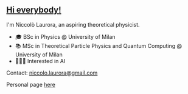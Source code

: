 ## [Hi everybody!](https://niccololaurora.github.io)

I'm Niccolò Laurora, an aspiring theoretical physicist.

- 🎓 BSc in Physics @ University of Milan
- 📚 MSc in Theoretical Particle Physics and Quantum Computing @ University of Milan
- 👩🏻‍💻 Interested in AI

Contact: niccolo.laurora@gmail.com

Personal page [here](https://niccololaurora.github.io)
